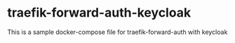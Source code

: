 # traefik-forward-auth-keycloak
This is a sample docker-compose file for traefik-forward-auth with keycloak

